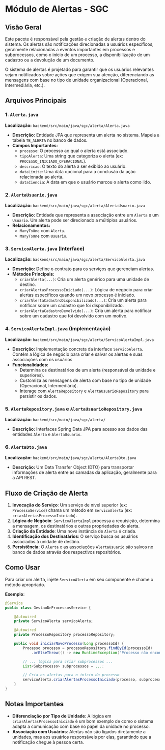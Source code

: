 # Módulo de Alertas - SGC

## Visão Geral
Este pacote é responsável pela gestão e criação de alertas dentro do sistema. Os alertas são notificações direcionadas a usuários específicos, geralmente relacionadas a eventos importantes em processos e subprocessos, como o início de um processo, a disponibilização de um cadastro ou a devolução de um documento.

O sistema de alertas é projetado para garantir que os usuários relevantes sejam notificados sobre ações que exigem sua atenção, diferenciando as mensagens com base no tipo de unidade organizacional (Operacional, Intermediária, etc.).

## Arquivos Principais

### 1. `Alerta.java`
**Localização:** `backend/src/main/java/sgc/alerta/Alerta.java`
- **Descrição:** Entidade JPA que representa um alerta no sistema. Mapeia a tabela `TB_ALERTA` no banco de dados.
- **Campos Importantes:**
  - `processo`: O processo ao qual o alerta está associado.
  - `tipoAlerta`: Uma string que categoriza o alerta (ex: `PROCESSO_INICIADO_OPERACIONAL`).
  - `descricao`: O texto do alerta a ser exibido ao usuário.
  - `dataLimite`: Uma data opcional para a conclusão da ação relacionada ao alerta.
  - `dataCiencia`: A data em que o usuário marcou o alerta como lido.

### 2. `AlertaUsuario.java`
**Localização:** `backend/src/main/java/sgc/alerta/AlertaUsuario.java`
- **Descrição:** Entidade que representa a associação entre um `Alerta` e um `Usuario`. Um alerta pode ser direcionado a múltiplos usuários.
- **Relacionamentos:**
  - `ManyToOne` com `Alerta`.
  - `ManyToOne` com `Usuario`.

### 3. `ServicoAlerta.java` (Interface)
**Localização:** `backend/src/main/java/sgc/alerta/ServicoAlerta.java`
- **Descrição:** Define o contrato para os serviços que gerenciam alertas.
- **Métodos Principais:**
  - `criarAlerta(...)`: Cria um alerta genérico para uma unidade de destino.
  - `criarAlertasProcessoIniciado(...)`: Lógica de negócio para criar alertas específicos quando um novo processo é iniciado.
  - `criarAlertaCadastroDisponibilizado(...)`: Cria um alerta para notificar sobre um cadastro que foi disponibilizado.
  - `criarAlertaCadastroDevolvido(...)`: Cria um alerta para notificar sobre um cadastro que foi devolvido com um motivo.

### 4. `ServicoAlertaImpl.java` (Implementação)
**Localização:** `backend/src/main/java/sgc/alerta/ServicoAlertaImpl.java`
- **Descrição:** Implementação concreta da interface `ServicoAlerta`. Contém a lógica de negócio para criar e salvar os alertas e suas associações com os usuários.
- **Funcionalidades:**
  - Determina os destinatários de um alerta (responsável da unidade e superiores).
  - Customiza as mensagens de alerta com base no tipo de unidade (Operacional, Intermediária).
  - Interage com `AlertaRepository` e `AlertaUsuarioRepository` para persistir os dados.

### 5. `AlertaRepository.java` e `AlertaUsuarioRepository.java`
**Localização:** `backend/src/main/java/sgc/alerta/`
- **Descrição:** Interfaces Spring Data JPA para acesso aos dados das entidades `Alerta` e `AlertaUsuario`.

### 6. `AlertaDto.java`
**Localização:** `backend/src/main/java/sgc/alerta/AlertaDto.java`
- **Descrição:** Um Data Transfer Object (DTO) para transportar informações de alerta entre as camadas da aplicação, geralmente para a API REST.

## Fluxo de Criação de Alerta

1.  **Invocação do Serviço**: Um serviço de nível superior (ex: `ProcessoService`) chama um método em `ServicoAlerta` (ex: `criarAlertasProcessoIniciado`).
2.  **Lógica de Negócio**: `ServicoAlertaImpl` processa a requisição, determina a mensagem, os destinatários e outras propriedades do alerta.
3.  **Criação da Entidade**: Uma nova instância de `Alerta` é criada.
4.  **Identificação dos Destinatários**: O serviço busca os usuários associados à unidade de destino.
5.  **Persistência**: O `Alerta` e as associações `AlertaUsuario` são salvos no banco de dados através dos respectivos repositórios.

## Como Usar

Para criar um alerta, injete `ServicoAlerta` em seu componente e chame o método apropriado.

**Exemplo:**
```java
@Service
public class GestaoDeProcessosService {

    @Autowired
    private ServicoAlerta servicoAlerta;

    @Autowired
    private ProcessoRepository processoRepository;

    public void iniciarNovoProcesso(Long processoId) {
        Processo processo = processoRepository.findById(processoId)
            .orElseThrow(() -> new RuntimeException("Processo não encontrado"));

        // ... lógica para criar subprocessos ...
        List<Subprocesso> subprocessos = ...;

        // Cria os alertas para o início do processo
        servicoAlerta.criarAlertasProcessoIniciado(processo, subprocessos);
    }
}
```

## Notas Importantes
- **Diferenciação por Tipo de Unidade**: A lógica em `criarAlertasProcessoIniciado` é um bom exemplo de como o sistema adapta a comunicação com base no papel da unidade no processo.
- **Associação com Usuários**: Alertas não são ligados diretamente a unidades, mas aos usuários responsáveis por elas, garantindo que a notificação chegue à pessoa certa.